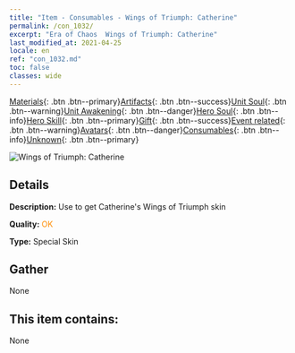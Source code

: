 ```yaml
---
title: "Item - Consumables - Wings of Triumph: Catherine"
permalink: /con_1032/
excerpt: "Era of Chaos  Wings of Triumph: Catherine"
last_modified_at: 2021-04-25
locale: en
ref: "con_1032.md"
toc: false
classes: wide
---
```

 [Materials](/Items/){: .btn .btn--primary}[Artifacts](/Items/Artifacts/){: .btn .btn--success}[Unit Soul](/Items/UnitSoul/){: .btn .btn--warning}[Unit Awakening](/Items/UnitAwakening/){: .btn .btn--danger}[Hero Soul](/Items/HeroSoul/){: .btn .btn--info}[Hero Skill](/Items/HeroSkill/){: .btn .btn--primary}[Gift](/Items/Gift/){: .btn .btn--success}[Event related](/Items/Events/){: .btn .btn--warning}[Avatars](/Items/Avatars/){: .btn .btn--danger}[Consumables](/Items/Consumables/){: .btn .btn--info}[Unknown](/Items/Unknown/){: .btn .btn--primary}

 ![Wings of Triumph: Catherine](/images/h/h_Catherine10.jpg)

## Details
 **Description:** Use to get Catherine's Wings of Triumph skin

 **Quality:** <span style="color: #FF8C00">OK</span>

 **Type:** Special Skin

## Gather

  None

## This item contains:

  None

